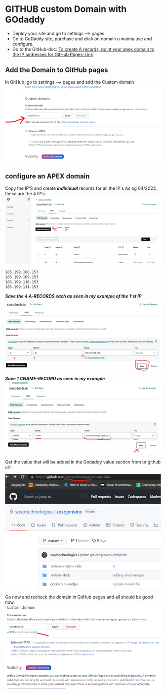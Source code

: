 # GITHUB custom Domain with GOdaddy
- Deploy your site and go to settings --> pages
- Go to GoDaddy site, purchase and click on domain u wanna use and configure.
- Go to ths GitHub-doc: [To create A records, point your apex domain to the IP addresses for GitHub Pages-Link](https://docs.github.com/en/pages/configuring-a-custom-domain-for-your-github-pages-site/managing-a-custom-domain-for-your-github-pages-site#configuring-an-apex-domain) 

## Add the Domain to GitHub pages
In GitHub, go to settings --> pages and add the Custom domain
![domain4](photos/domain4.png)

## configure an APEX domain
Copy the IP'S and create ***individual*** records for all the IP's
As og 04/2023, these are the 4 IP's:
![domain1](photos/domain1.png)

```
185.199.108.153
185.199.109.153
185.199.110.153
185.199.111.153 
```

***Save the 4 A-RECORDS each as seen in my example of the 1'st IP***

![domain2](photos/domain2.png)

***Save 1 CNAME-RECORD as seen in my example***
![domain5](photos/domain5.png)

Get the value that will be added in the Godaddy value section from ur github url:

![domain3](photos/domain3.png)

Go now and recheck the domain in GitHub pages and all should be good now.
![domain6](photos/domain6.png)





